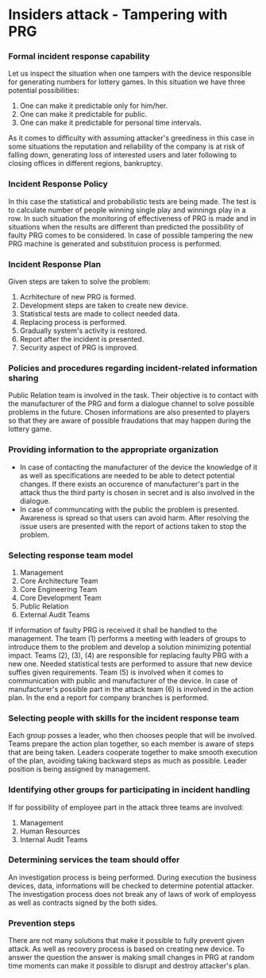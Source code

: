 # Insiders attack - Tampering with PRG

### Formal incident response capability
Let us inspect the situation when one tampers with the device responsible for generating numbers for lottery games. In this situation we have three potential possibilities:
1. One can make it predictable only for him/her.
2. One can make it predictable for public.
3. One can make it predictable for personal time intervals.

As it comes to difficulty with assuming attacker's greediness in this case in some situations the reputation and reliability of the company is at risk of falling down, generating loss of interested users and later following to closing offices in different regions, bankruptcy.
### Incident Response Policy
In this case the statistical and probabilistic tests are being made. The test is to calculate number of people winning single play and winnings play in a row. In such situation the monitoring of effectiveness of PRG is made and in situations when the results are different than predicted the possibility of faulty PRG comes to be considered. In case of possible tampering the new PRG machine is generated and substituion process is performed. 
### Incident Response Plan
Given steps are taken to solve the problem:
1. Acrhitecture of new PRG is formed.
2. Development steps are taken to create new device.
3. Statistical tests are made to collect needed data. 
4. Replacing process is performed.
5. Gradually system's activity is restored.
6. Report after the incident is presented.
7. Security aspect of PRG is improved.

### Policies and procedures regarding incident-related information sharing
Public Relation team is involved in the task. Their objective is to contact with the manufacturer of the PRG and form a dialogue channel to solve possible problems in the future. Chosen informations are also presented to players so that they are aware of possible fraudations that may happen during the lottery game.
### Providing information to the appropriate organization
+ In case of contacting the manufacturer of the device the knowledge of it as well as specifications are needed to be able to detect potential changes. If there exists an occurence of manufacturer's part in the attack thus the third party is chosen in secret and is also involved in the dialogue.
+ In case of communcating with the public the problem is presented. Awareness is spread so that users can avoid harm. After resolving the issue users are presented with the report of actions taken to stop the problem.

### Selecting response team model
1. Management
2. Core Architecture Team
3. Core Engineering Team
4. Core Development Team
5. Public Relation
6. External Audit Teams

If information of faulty PRG is received it shall be handled to the management. The team (1) performs a meeting with leaders of groups to introduce them to the problem and develop a solution minimizing potential impact. Teams (2), (3), (4) are responsible for replacing faulty PRG with a new one. Needed statistical tests are performed to assure that new device suffies given requirements. Team (5) is involved when it comes to communication with public and manufacturer of the device. In case of manufacturer's possible part in the attack team (6) is involved in the action plan. In the end a report for company branches is performed.
### Selecting people with skills for the incident response team
Each group posses a leader, who then chooses people that will be involved. Teams prepare the action plan together, so each member is aware of steps that are being taken. Leaders cooperate together to make smooth execution of the plan, avoiding taking backward steps as much as possible. Leader position is being assigned by management. 
### Identifying other groups for participating in incident handling
If for possibility of employee part in the attack three teams are involved:
1. Management
2. Human Resources
3. Internal Audit Teams

### Determining services the team should offer
An investigation process is being performed. During execution the business devices, data, informations will be checked to determine potential attacker. The investigation process does not break any of laws of work of employess as well as contracts signed by the both sides.

### Prevention steps
There are not many solutions that make it possible to fully prevent given attack. As well as recovery process is based on creating new device. To answer the question the answer is making small changes in PRG at random time moments can make it possible to disrupt and destroy attacker's plan.
